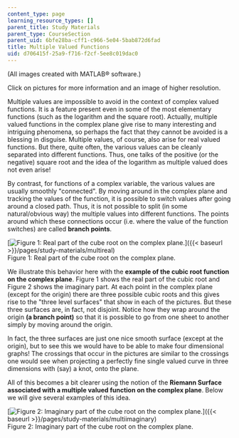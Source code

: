 ```yaml
---
content_type: page
learning_resource_types: []
parent_title: Study Materials
parent_type: CourseSection
parent_uid: 6bfe28ba-cff1-c966-5e04-5bab872d6fad
title: Multiple Valued Functions
uid: d706415f-25a9-f716-f2cf-5ee8c019dac0
---
```


(All images created with MATLAB® software.)

Click on pictures for more information and an image of higher resolution.

Multiple values are impossible to avoid in the context of complex valued functions. It is a feature present even in some of the most elementary functions (such as the logarithm and the square root). Actually, multiple valued functions in the complex plane give rise to many interesting and intriguing phenomena, so perhaps the fact that they cannot be avoided is a blessing in disguise. Multiple values, of course, also arise for real valued functions. But there, quite often, the various values can be cleanly separated into different functions. Thus, one talks of the positive (or the negative) square root and the idea of the logarithm as multiple valued does not even arise!

By contrast, for functions of a complex variable, the various values are usually smoothly "connected". By moving around in the complex plane and tracking the values of the function, it is possible to switch values after going around a closed path. Thus, it is not possible to split (in some natural/obvious way) the multiple values into different functions. The points around which these connections occur (i.e. where the value of the function switches) are called **branch points**.

[![Figure 1: Real part of the cube root on the complex plane.](/courses/mathematics/18-04-complex-variables-with-applications-fall-1999/study-materials/ReCubeRoot.GIF)]({{< baseurl >}}/pages/study-materials/multireal)  
Figure 1: Real part of the cube root on the complex plane.

We illustrate this behavior here with the **example of the cubic root function on the complex plane**. Figure 1 shows the real part of the cubic root and Figure 2 shows the imaginary part. At each point in the complex plane (except for the origin) there are three possible cubic roots and this gives rise to the "three level surfaces" that show in each of the pictures. But these three surfaces are, in fact, not disjoint. Notice how they wrap around the origin **(a branch point)** so that it is possible to go from one sheet to another simply by moving around the origin.

In fact, the three surfaces are just one nice smooth surface (except at the origin), but to see this we would have to be able to make four dimensional graphs! The crossings that occur in the pictures are similar to the crossings one would see when projecting a perfectly fine single valued curve in three dimensions with (say) a knot, onto the plane.

All of this becomes a bit clearer using the notion of the **Riemann Surface associated with a multiple valued function on the complex plane**. Below we will give several examples of this idea.

[![Figure 2: Imaginary part of the cube root on the complex plane.](/courses/mathematics/18-04-complex-variables-with-applications-fall-1999/study-materials/ImCubeRoot.GIF)]({{< baseurl >}}/pages/study-materials/multiimaginary)  
Figure 2: Imaginary part of the cube root on the complex plane.